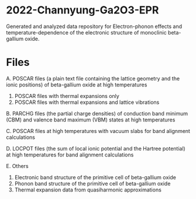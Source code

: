 # 2022-Channyung-Ga2O3-EPR
Generated and analyzed data repository for Electron-phonon effects and temperature-dependence of the electronic structure of monoclinic beta-gallium oxide.
# Files
A. POSCAR files (a plain text file containing the lattice geometry and the ionic positions) of beta-gallium oxide at high temperatures
  1) POSCAR files with thermal expansions only
  2) POSCAR files with thermal expansions and lattice vibrations

B. PARCHG files (the partial charge densities) of conduction band minimum (CBM) and valence band maximum (VBM) states at high temperatures

C. POSCAR files at high temperatures with vacuum slabs for band alignment calculations

D. LOCPOT files (the sum of local ionic potential and the Hartree potential) at high temperatures for band alignment calculations

E. Others
  1) Electronic band structure of the primitive cell of beta-gallium oxide
  2) Phonon band structure of the primitive cell of beta-gallium oxide
  3) Thermal expansion data from quasiharmonic approximations
